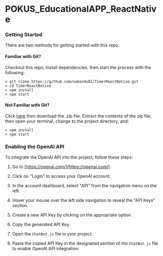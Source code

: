 # POKUS_EducationalAPP_ReactNative

### Getting Started

There are two methods for getting started with this repo.

#### Familiar with Git?
Checkout this repo, install dependencies, then start the process with the following:

```
> git clone https://github.com/nabendu82/TimerReactNative.git
> cd TimerReactNative
> npm install
> npm start
```

#### Not Familiar with Git?
Click [here](https://github.com/ITpreneurs-POKUS/POKUS/archive/master.zip) then download the .zip file.  Extract the contents of the zip file, then open your terminal, change to the project directory, and:

```
> npm install
> npm start
```

### Enabling the OpenAI API

To integrate the OpenAI API into the project, follow these steps:

1. Go to [https://openai.com/](https://openai.com/)

2. Click on "Login" to access your OpenAI account.

3. In the account dashboard, select "API" from the navigation menu on the left.

4. Hover your mouse over the left side navigation to reveal the "API Keys" section.

5. Create a new API Key by clicking on the appropriate option.

6. Copy the generated API Key.

7. Open the `ChatBot.js` file in your project.

8. Paste the copied API Key in the designated section of the `ChatBot.js` file to enable OpenAI API integration.
